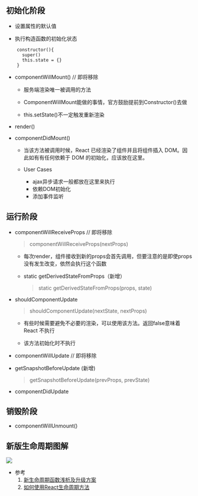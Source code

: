 ## 初始化阶段
  - 设置属性的默认值

  - 执行构造函数的初始化状态
  ```
      constructor(){
        super()
        this.state = {}
      }
  ```

  - componentWillMount() // 即将移除

    - 服务端渲染唯一被调用的方法

    - ComponentWillMount能做的事情，官方鼓励提前到Constructor()去做

    - this.setState()不一定触发重新渲染

  - render()

  - componentDidMount()
    - 当该方法被调用时候，React 已经渲染了组件并且将组件插入 DOM。因此如有有任何依赖于 DOM 的初始化，应该放在这里。

    - User Cases
      - ajax异步请求一般都放在这里来执行
      - 依赖DOM初始化
      - 添加事件监听

## 运行阶段
  - componentWillReceiveProps // 即将移除
    > componentWillReceiveProps(nextProps)
    - 每次render，组件接收到新的props会首先调用，但要注意的是即使props没有发生改变，依然会执行这个函数

    - static getDerivedStateFromProps（新增）
      > static getDerivedStateFromProps(props, state)

  - shouldComponentUpdate
    > shouldComponentUpdate(nextState, nextProps)
    - 有些时候需要避免不必要的渲染，可以使用该方法。返回false意味着 React 不执行

    - 该方法初始化时不执行

  - componentWillUpdate // 即将移除

  - getSnapshotBeforeUpdate (新增)
    > getSnapshotBeforeUpdate(prevProps, prevState)

  - componentDidUpdate

## 销毁阶段
  - componentWillUnmount()

## 新版生命周期图解
![](https://user-gold-cdn.xitu.io/2018/4/30/16315978796bdf77?imageView2/0/w/1280/h/960/format/webp/ignore-error/1)

  - 参考
    1. [新生命周期函数浅析及升级方案](https://juejin.im/post/5ae6cd96f265da0b9c106931#comment)
    2. [如何使用React生命周期方法](https://juejin.im/post/5b59d1c8e51d4519455846e0#comment)
